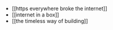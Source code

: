 - [[https everywhere broke the internet]]
- [[internet in a box]]
- [[the timeless way of building]]